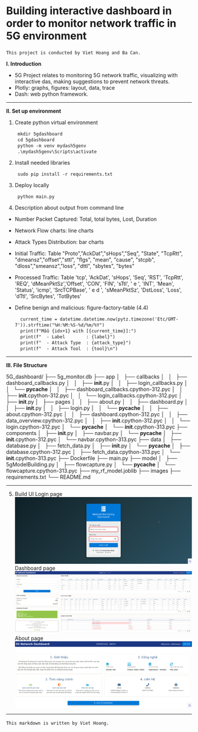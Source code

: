 # Building interactive dashboard in order to monitor network traffic in 5G environment 
`This project is conducted by Viet Hoang and Ba Can.`

**I. Introduction** 
- 5G Project relates to monitoring 5G network traffic, visualizing with interactive das, making suggestions to prevent network threats.
- Plotly: graphs, figures: layout, data, trace
- Dash: web python framework.
---
**II. Set up environment**

1. Create python virtual environment
   
        mkdir 5gdashboard
        cd 5gdashboard
        python -m venv mydash5genv
        .\mydash5genv\Scripts\activate
2. Install needed libraries

        sudo pip install -r requirements.txt

3. Deploy locally
        
        python main.py

4. Description about output from command line

- Number Packet Captured: Total, total bytes, Lost, Duration
- Network Flow charts: line charts
- Attack Types Distribution: bar charts 
- Initial Traffic: Table "Proto","AckDat","sHops","Seq", "State", "TcpRtt", "dmeansz","offset","sttl", "flgs", "mean", "cause", "stcpb", "dloss","smeansz","loss", "dttl", "sbytes", "bytes"  
- Processed Traffic: Table 'tcp', 'AckDat', 'sHops', 'Seq', 'RST', 'TcpRtt', 'REQ', 'dMeanPktSz','Offset', 'CON', 'FIN', 'sTtl', ' e        ', 'INT', 'Mean', 'Status', 'icmp',
 'SrcTCPBase', ' e d      ', 'sMeanPktSz', 'DstLoss', 'Loss', 'dTtl', 'SrcBytes', 'TotBytes' 

- Define benign and malicious: figure-factory-table (4.4)
        
        current_time = datetime.datetime.now(pytz.timezone('Etc/GMT-7')).strftime("%H:%M:%S-%d/%m/%Y")
        print(f"Mẫu {idx+1} with [{current_time}]:")
        print(f"  - Label        : {label}")
        print(f"  - Attack Type  : {attack_type}")
        print(f"  - Attack Tool  : {tool}\n")
---
**III. File Structure**

   5G_dashboard/
   ├── 5g_monitor.db
   ├── app
   │   ├── callbacks
   │   │   ├── dashboard_callbacks.py
   │   │   ├── __init__.py
   │   │   ├── login_callbacks.py
   │   │   └── __pycache__
   │   │       ├── dashboard_callbacks.cpython-312.pyc
   │   │       ├── __init__.cpython-312.pyc 
   │   │       └──  login_callbacks.cpython-312.pyc
   │   ├── __init__.py
   │   ├── pages
   │   │   ├── about.py
   │   │   ├── dashboard.py
   │   │   ├── __init__.py
   │   │   ├── login.py
   │   │   └── __pycache__
   │   │       ├── about.cpython-312.pyc
   │   │       ├── dashboard.cpython-312.pyc
   │   │       ├── data_overview.cpython-312.pyc
   │   │       ├── __init__.cpython-312.pyc
   │   │       └── login.cpython-312.pyc
   │   └── __pycache__
   │       └── __init__.cpython-313.pyc
   ├── components
   │   ├── __init__.py
   │   ├── navbar.py
   │   └── __pycache__
   │       ├── __init__.cpython-312.pyc
   │       └── navbar.cpython-313.pyc
   ├── data
   │   ├── database.py
   │   ├── fetch_data.py
   │   ├── __init__.py
   │   └── __pycache__
   │       ├── database.cpython-312.pyc
   │       ├── fetch_data.cpython-313.pyc
   │       └── __init__.cpython-313.pyc
   ├── Dockerfile
   ├── main.py
   ├── model
   │   ├── 5gModelBuilding.py
   │   ├── flowcapture.py
   │   └── __pycache__
   │       └── flowcapture.cpython-313.pyc
   ├── my_rf_model.joblib
   ├── images
   ├── requirements.txt
   └── README.md

---
5. Build UI
Login page 
![image](images/login_images.png)
Dashboard page
![image](images/workplace.png)
About page
![image](images/about.png)
---
`This markdown is written by Viet Hoang.`
